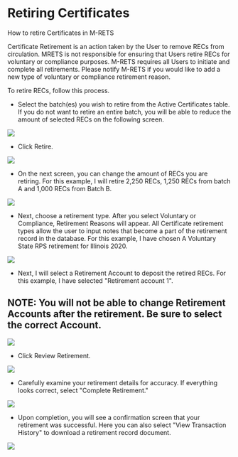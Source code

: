 Retiring Certificates
=====================

How to retire Certificates in M-RETS

Certificate Retirement is an action taken by the User to remove RECs from circulation. MRETS is not responsible for ensuring that Users retire RECs for voluntary or compliance purposes. M-RETS requires all Users to initiate and complete all retirements. Please notify M-RETS if you would like to add a new type of voluntary or compliance retirement reason. 

To retire RECs, follow this process.

-   Select the batch(es) you wish to retire from the Active Certificates table. If you do not want to retire an entire batch, you will be able to reduce the amount of selected RECs on the following screen.

![](https://downloads.intercomcdn.com/i/o/203286153/a6ba2a3290ca5fe1c3dfec7a/Screen+Shot+2020-04-23+at+3.37.32+PM.png)

-   Click Retire.

![](https://downloads.intercomcdn.com/i/o/203286239/f8ebe7649a81883e220c6957/Screen+Shot+2020-04-07+at+4.04.09+PM.png)

-   On the next screen, you can change the amount of RECs you are retiring. For this example, I will retire 2,250 RECs, 1,250 RECs from batch A and 1,000 RECs from Batch B.

![](https://downloads.intercomcdn.com/i/o/203290669/01c4d732e7913c07278a007c/Screen+Shot+2020-04-23+at+3.54.53+PM.png)

-   Next, choose a retirement type. After you select Voluntary or Compliance, Retirement Reasons will appear. All Certificate retirement types allow the user to input notes that become a part of the retirement record in the database. For this example, I have chosen A Voluntary State RPS retirement for Illinois 2020.

![](https://downloads.intercomcdn.com/i/o/203291603/ab8c6cff3f962bc1da30da71/Screen+Shot+2020-04-23+at+3.56.24+PM.png)

-   Next, I will select a Retirement Account to deposit the retired RECs. For this example, I have selected "Retirement account 1". 

NOTE: You will not be able to change Retirement Accounts after the retirement. Be sure to select the correct Account.
---------------------------------------------------------------------------------------------------------------------

![](https://downloads.intercomcdn.com/i/o/203292439/130f110dbc2425a678425ba9/Screen+Shot+2020-04-23+at+4.01.05+PM.png)

-   Click Review Retirement.

![](https://downloads.intercomcdn.com/i/o/203292794/8820b43ed29da0d81e0dc843/Screen+Shot+2020-04-23+at+4.02.45+PM.png)

-   Carefully examine your retirement details for accuracy. If everything looks correct, select "Complete Retirement."

![](https://downloads.intercomcdn.com/i/o/203292977/a902960b0b1e6c019fe1416b/Screen+Shot+2020-04-23+at+4.04.22+PM.png)

-   Upon completion, you will see a confirmation screen that your retirement was successful. Here you can also select "View Transaction History" to download a retirement record document.

![](https://downloads.intercomcdn.com/i/o/42041738/8e4d742e4e9ed782819d7cb1/6-retire-rec.png)
